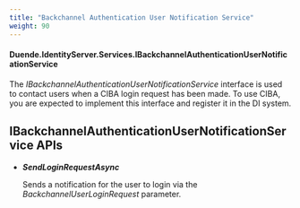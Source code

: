 ```yaml
---
title: "Backchannel Authentication User Notification Service"
weight: 90
---
```


#### Duende.IdentityServer.Services.IBackchannelAuthenticationUserNotificationService

The *IBackchannelAuthenticationUserNotificationService* interface is used to contact users when a CIBA login request has been made.
To use CIBA, you are expected to implement this interface and register it in the DI system.

## IBackchannelAuthenticationUserNotificationService APIs

* ***SendLoginRequestAsync***
    
    Sends a notification for the user to login via the *BackchannelUserLoginRequest* parameter.

